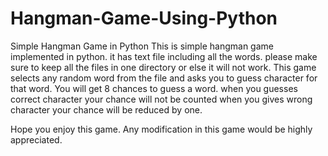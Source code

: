 # Hangman-Game-Using-Python
Simple Hangman Game in Python This is simple hangman game implemented in python. it has text file including all the words. please make sure to keep all the files in one directory or else it will not work. This game selects any random word from the file and asks you to guess character for that word. You will get 8 chances to guess a word. when you guesses correct character your chance will not be counted when you gives wrong character your chance will be reduced by one.

Hope you enjoy this game. Any modification in this game would be highly appreciated.
